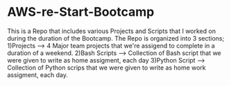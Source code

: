 # AWS-re-Start-Bootcamp
This is a Repo that includes various Projects and Scripts that I worked on during the duration of the Bootcamp.
The Repo is organized into 3 sections; 
1)Projects --> 4 Major team projects that we're assigend to complete in a duration of a weekend.
2)Bash Scripts --> Collection of Bash script that we were given to write as home assigment, each day
3)Python Script --> Collection of Python scrips that we were given to write as home work assigment, each day.

